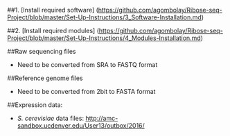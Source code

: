 ##1. [Install required software] (https://github.com/agombolay/Ribose-seq-Project/blob/master/Set-Up-Instructions/3_Software-Installation.md)

##2. [Install required modules] (https://github.com/agombolay/Ribose-seq-Project/blob/master/Set-Up-Instructions/4_Modules-Installation.md)

##Raw sequencing files
* Need to be converted from SRA to FASTQ format

##Reference genome files
* Need to be converted from 2bit to FASTA format

##Expression data:  
* *S. cerevisiae* data files: http://amc-sandbox.ucdenver.edu/User13/outbox/2016/
